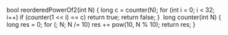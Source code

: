bool reorderedPowerOf2(int N) {
long c = counter(N);
for (int i = 0; i < 32; i++)
if (counter(1 << i) == c) return true;
return false;
}
​
long counter(int N) {
long res = 0;
for (; N; N /= 10) res += pow(10, N % 10);
return res;
}